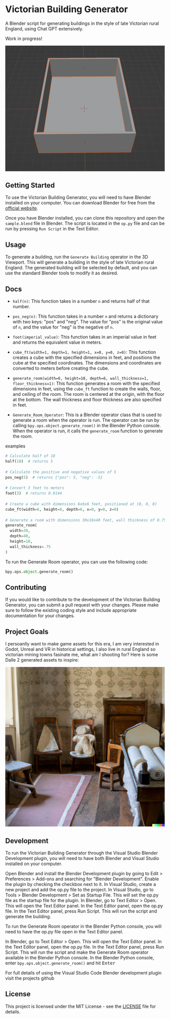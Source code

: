 # Victorian Building Generator

A Blender script for generating buildings in the style of late Victorian rural England, using Chat GPT extensively.

Work in progress!

![The basic output as it stands](./docs/screenshots//basic-room.png)

## Getting Started

To use the Victorian Building Generator, you will need to have Blender installed on your computer. You can download Blender for free from the [official website](https://www.blender.org/download/).

Once you have Blender installed, you can clone this repository and open the `sample.blend` file in Blender. The script is located in the `op.py` file and can be run by pressing `Run Script` in the Text Editor.

## Usage

To generate a building, run the `Generate Building` operator in the 3D Viewport. This will generate a building in the style of late Victorian rural England. The generated building will be selected by default, and you can use the standard Blender tools to modify it as desired.

## Docs

<ul>
<li><p><code>half(n)</code>: This function takes in a number <code>n</code> and returns half of that number.</p></li><li><p><code>pos_neg(n)</code>: This function takes in a number <code>n</code> and returns a dictionary with two keys: "pos" and "neg". The value for "pos" is the original value of <code>n</code>, and the value for "neg" is the negative of <code>n</code>.</p></li><li><p><code>foot(imperial_value)</code>: This function takes in an imperial value in feet and returns the equivalent value in meters.</p></li><li><p><code>cube_ft(width=1, depth=1, height=1, x=0, y=0, z=0)</code>: This function creates a cube with the specified dimensions in feet, and positions the cube at the specified coordinates. The dimensions and coordinates are converted to meters before creating the cube.</p></li><li><p><code>generate_room(width=6, height=10, depth=6, wall_thickness=1, floor_thickness=1)</code>: This function generates a room with the specified dimensions in feet, using the <code>cube_ft</code> function to create the walls, floor, and ceiling of the room. The room is centered at the origin, with the floor at the bottom. The wall thickness and floor thickness are also specified in feet.</p></li><li><p><code>Generate_Room_Operator</code>: This is a Blender operator class that is used to generate a room when the operator is run. The operator can be run by calling <code>bpy.ops.object.generate_room()</code> in the Blender Python console. When the operator is run, it calls the <code>generate_room</code> function to generate the room.</p></li></ul>

examples

```python
# Calculate half of 10
half(10)  # returns 5

# Calculate the positive and negative values of 5
pos_neg(5)  # returns {"pos": 5, "neg": -5}

# Convert 3 feet to meters
foot(3)  # returns 0.9144

# Create a cube with dimensions 6x6x6 feet, positioned at (0, 0, 0)
cube_ft(width=6, height=6, depth=6, x=0, y=0, z=0)

# Generate a room with dimensions 30x10x40 feet, wall thickness of 0.75 feet, and floor thickness of 1 foot
generate_room(
  width=30,
  depth=40,
  height=10,
  wall_thickness=.75
)
```

To run the Generate Room operator, you can use the following code:

```python
bpy.ops.object.generate_room()
```

## Contributing

If you would like to contribute to the development of the Victorian Building Generator, you can submit a pull request with your changes. Please make sure to follow the existing coding style and include appropriate documentation for your changes.

## Project Goals

I persoanlly want to make game assets for this era, I am very interested in Godot, Unreal and VR in historical settings, I also live in rural England so victorian mining towns fasinate me, what am I shooting for? Here is some Dalle 2 generated assets to inspire:

![poor class living room](./docs/artwork/victorian%20era%20living%20room%20poor%20nursury.png)

## Development

To run the Victorian Building Generator through the Visual Studio Blender Development plugin, you will need to have both Blender and Visual Studio installed on your computer.

Open Blender and install the Blender Development plugin by going to Edit > Preferences > Add-ons and searching for "Blender Development".
Enable the plugin by checking the checkbox next to it.
In Visual Studio, create a new project and add the op.py file to the project.
In Visual Studio, go to Tools > Blender Development > Set as Startup File. This will set the op.py file as the startup file for the plugin.
In Blender, go to Text Editor > Open. This will open the Text Editor panel.
In the Text Editor panel, open the op.py file.
In the Text Editor panel, press Run Script. This will run the script and generate the building.

To run the Generate Room operator in the Blender Python console, you will need to have the op.py file open in the Text Editor panel.

In Blender, go to Text Editor > Open. This will open the Text Editor panel.
In the Text Editor panel, open the op.py file.
In the Text Editor panel, press Run Script. This will run the script and make the Generate Room operator available in the Blender Python console.
In the Blender Python console, enter `bpy.ops.object.generate_room()` and hit <kbd>Enter</kbd>

For full details of using the Visual Studio Code Blender development plugin visit the projects github

## License

This project is licensed under the MIT License - see the [LICENSE](LICENSE) file for details.
